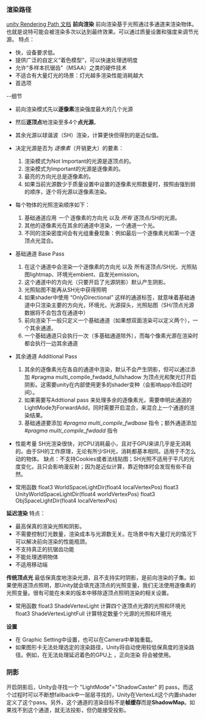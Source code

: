 ### 渲染路径
[unity Rendering Path 文档](https://docs.unity3d.com/Manual/RenderTech-ForwardRendering.html)
**前向渲染**
前向渲染基于光照通过多通道来渲染物体。也就是说特可能会被渲染多次以达到最终效果。可以通过质量设置和强度来调节光源。
特点：

- 快，设备要求低。
- 提供广泛的自定义“着色模型”，可以快速处理透明度
- 允许“多样本抗锯齿”（MSAA）之类的硬件技术
- 不适合有大量灯光的场景：灯光越多渲染性能消耗越大
- 首选项

--细节
- 前向渲染模式先以**逐像素**渲染强度最大的几个光源
- 然后**逐顶点**地渲染至多4个**点光源**。
- 其余光源以球谐波（SH）渲染，计算更快但得到的是近似值。
- 决定光源是否为 *逐像素*（开销更大）的要素：
   1. 渲染模式为Not Important的光源是逐顶点的。
   2. 渲染模式为Important的光源是逐像素的。
   3. 最亮的方向光总是逐像素的。
   4. 如果当前光源数少于质量设置中设置的逐像素光照数量时，按照由强到弱的顺序，逐个将光源以逐像素渲染。

- 每个物体的光照渲染顺序如下：
   1. 基础通道应用 *一个* 逐像素的方向光 以及 *所有* 逐顶点/SH的光源。
   2. 其他的逐像素光在其余的通道中渲染，一个通道一个光。
   3. 不同的渲染密度间会有光组重叠现象：例如最后一个逐像素光和第一个逐顶点光混合。

- 基础通道 Base Pass
  1. 在这个通道中会渲染一个逐像素的方向光 以及 所有逐顶点/SH光、光照贴图lightmap、环境光embient、自发光emission。
  2. 这个通道中的方向光（只要开启了光源阴影）默认产生阴影。
  3. 光照贴图不能再从SH光中获得照明
  4. 如果shader中使用 “OnlyDirectional” 这样的通道标签，就意味着基础通道中只渲染主要的方向光，环境光，光源探头，光照贴图（SH/顶点光源数据将不会包含在通道中）
  5. 前向渲染下一般只定义一个基础通道（如果想双面渲染可以定义两个），一个其余通道。
  6. 一个基础通道只会执行一次（多基础通道除外），而每个像素光源在渲染时都会执行一边其余通道

- 其余通道 Additional Pass
  1. 其余的逐像素光在各自的通道中渲染，默认不会产生阴影，但可以通过添加 #pragma multi_compile_fwdadd_fullshadow 为顶点光和聚光灯开启阴影。这需要unity在内部使用更多的shader变种（会影响app冷启动时间）。
  2. 如果需要写Addtional pass 来处理多余的逐像素光，需要申明此通道的LightMode为ForwardAdd，同时需要开启混合，来混合上一个通道的渲染结果。
  3. 基础通道要添加 *#pragma multi_compile_fwdbase* 指令；额外通道添加 *#pragma multi_compile_fwdadd* 指令

- 性能考量
    SH光渲染很快，对CPU消耗最小，且对于GPU来讲几乎是无消耗的。由于SH的工作原理，无论有所少SH光，消耗都基本相同。适用于不怎么动的物体。
    缺点：不支持Cookies或者法线贴图；SH光照不适用于平凡的光度变化，且只会影响漫反射；因为是近似计算，靠近物体时会发现有些不自然。

- 常用函数
    float3 WorldSpaceLightDir(float4 localVertexPos)
    float3 UnityWorldSpaceLightDir(float4 worldVertexPos)
    float3 ObjSpaceLightDir(float4 localVertexPos)

**延迟渲染**
特点：
- 最高保真的渲染光照和阴影。
- 不需要控制灯光数量，渲染成本与光源数无关。在场景中有大量灯光的情况下可以解决前向渲染的性能瓶颈。
- 不支持真正的抗锯齿功能
- 不能处理透明物体
- 不适用移动端

**传统顶点光**
 最低保真度地渲染光源，且不支持实时阴影，是前向渲染的子集。如果使用逐顶点照明，那Unity就会填充逐顶点的光照变量，我们无法使用逐像素的光照变量。很有可能在未来的版本中移除逐顶点照明渲染的相关设置。
- 常用函数
float3 ShadeVertexLight   计算四个逐顶点光源的光照和环境光
float3 ShadeVertexLightFull 计算特定数量个光源的光照和环境光


**设置**
- 在 Graphic Setting中设置，也可以在Camera中单独重载。
- 如果图形卡无法处理选定的渲染路径，Unity将自动使用较低保真度的渲染路径。例如，在无法处理延迟着色的GPU上 ，正向渲染  将会被使用。

### 阴影
开启阴影后，Unity会寻找一个 "LightMode"="ShadowCaster" 的 pass，而这个过程时可以不断想fallback中一层层寻找的，Unity在VertexLit这个内置shader定义了这个pass。另外，这个通道的渲染目标不是**帧缓存**而是**ShadowMap**。如果找不到这个通道，就无法投影，但仍能接受投影。